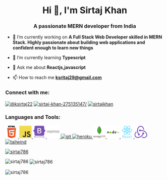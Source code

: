 <h1 align="center">Hi 👋, I'm Sirtaj Khan</h1>
<h3 align="center">A passionate MERN developer from India</h3>


- 🔭 I’m currently working on **A Full Stack Web Developer skilled in MERN Stack.
Highly passionate about building web applications and confident enough to learn new things**

- 🌱 I’m currently learning **Typescript**

- 💬 Ask me about **Reactjs,javascript**

- 📫 How to reach me **ksritaj29@gmail.com**

<h3 align="left">Connect with me:</h3>
<p align="left">
<a href="https://twitter.com/@ksirtaj22" target="blank"><img align="center" src="https://raw.githubusercontent.com/rahuldkjain/github-profile-readme-generator/master/src/images/icons/Social/twitter.svg" alt="@ksirtaj22" height="30" width="40" /></a>
<a href="https://linkedin.com/in/sirtaj-khan-275135147/" target="blank"><img align="center" src="https://raw.githubusercontent.com/rahuldkjain/github-profile-readme-generator/master/src/images/icons/Social/linked-in-alt.svg" alt="sirtaj-khan-275135147/" height="30" width="40" /></a>
<a href="https://www.leetcode.com/sirtajkhan" target="blank"><img align="center" src="https://raw.githubusercontent.com/rahuldkjain/github-profile-readme-generator/master/src/images/icons/Social/leet-code.svg" alt="sirtajkhan" height="30" width="40" /></a>
</p>

<h3 align="left">Languages and Tools:</h3>

 
<p align="left"> <a href="https://www.w3.org/html/" target="_blank" rel="noreferrer"> <img src="https://raw.githubusercontent.com/devicons/devicon/master/icons/html5/html5-original-wordmark.svg" alt="html5" width="40" height="40"/> </a>
  <a href="https://developer.mozilla.org/en-US/docs/Web/JavaScript" target="_blank" rel="noreferrer"> <img src="https://raw.githubusercontent.com/devicons/devicon/master/icons/javascript/javascript-original.svg" alt="javascript" width="40" height="40"/> </a>
 <a href="https://getbootstrap.com" target="_blank" rel="noreferrer"> <img src="https://raw.githubusercontent.com/devicons/devicon/master/icons/bootstrap/bootstrap-plain-wordmark.svg" alt="bootstrap" width="40" height="40"/> </a>
 <a href="https://expressjs.com" target="_blank" rel="noreferrer"> <img src="https://raw.githubusercontent.com/devicons/devicon/master/icons/express/express-original-wordmark.svg" alt="express" width="40" height="40"/> </a> <a href="https://git-scm.com/" target="_blank" rel="noreferrer"> <img src="https://www.vectorlogo.zone/logos/git-scm/git-scm-icon.svg" alt="git" width="40" height="40"/> </a> <a href="https://heroku.com" target="_blank" rel="noreferrer"> <img src="https://www.vectorlogo.zone/logos/heroku/heroku-icon.svg" alt="heroku" width="40" height="40"/> </a> <a href="https://www.mongodb.com/" target="_blank" rel="noreferrer"> <img src="https://raw.githubusercontent.com/devicons/devicon/master/icons/mongodb/mongodb-original-wordmark.svg" alt="mongodb" width="40" height="40"/> </a> <a href="https://nodejs.org" target="_blank" rel="noreferrer"> <img src="https://raw.githubusercontent.com/devicons/devicon/master/icons/nodejs/nodejs-original-wordmark.svg" alt="nodejs" width="40" height="40"/> </a> <a href="https://reactjs.org/" target="_blank" rel="noreferrer"> <img src="https://raw.githubusercontent.com/devicons/devicon/master/icons/react/react-original-wordmark.svg" alt="react" width="40" height="40"/> </a> <a href="https://redux.js.org" target="_blank" rel="noreferrer"> <img src="https://raw.githubusercontent.com/devicons/devicon/master/icons/redux/redux-original.svg" alt="redux" width="40" height="40"/> </a> <a href="https://tailwindcss.com/" target="_blank" rel="noreferrer"> <img src="https://www.vectorlogo.zone/logos/tailwindcss/tailwindcss-icon.svg" alt="tailwind" width="40" height="40"/> </a> </p>
<p align="left"> <a href="https://github.com/ryo-ma/github-profile-trophy"><img src="https://github-profile-trophy.vercel.app/?username=sirtaj786" alt="sirtaj786" /></a> </p>

<p><img align="left" src="https://github-readme-stats.vercel.app/api/top-langs?username=sirtaj786&show_icons=true&locale=en&layout=compact" alt="sirtaj786" /></p>

<p>&nbsp;<img align="center" src="https://github-readme-stats.vercel.app/api?username=sirtaj786&show_icons=true&locale=en" alt="sirtaj786" /></p>

<p><img align="center" src="https://github-readme-streak-stats.herokuapp.com/?user=sirtaj786&" alt="sirtaj786" /></p>


